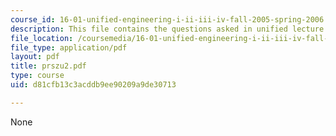 ```yaml
---
course_id: 16-01-unified-engineering-i-ii-iii-iv-fall-2005-spring-2006
description: This file contains the questions asked in unified lecture.
file_location: /coursemedia/16-01-unified-engineering-i-ii-iii-iv-fall-2005-spring-2006/d81cfb13c3acddb9ee90209a9de30713_prszu2.pdf
file_type: application/pdf
layout: pdf
title: prszu2.pdf
type: course
uid: d81cfb13c3acddb9ee90209a9de30713

---
```

None